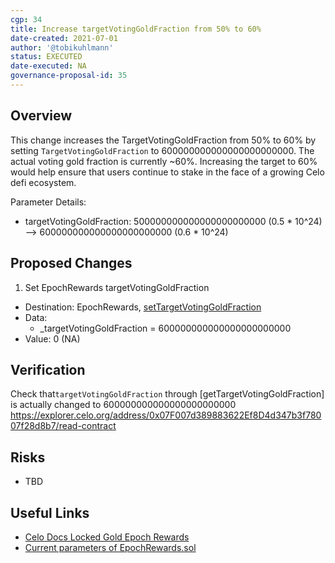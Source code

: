 ```yaml
---
cgp: 34
title: Increase targetVotingGoldFraction from 50% to 60%
date-created: 2021-07-01
author: '@tobikuhlmann'
status: EXECUTED
date-executed: NA
governance-proposal-id: 35
---
```


## Overview

This change increases the TargetVotingGoldFraction from 50% to 60% by setting `TargetVotingGoldFraction` to 600000000000000000000000. 
The actual voting gold fraction is currently ~60%. Increasing the target to 60% would help ensure that users continue to stake in the face of a growing Celo defi ecosystem.

Parameter Details:

- targetVotingGoldFraction: 500000000000000000000000 (0.5 * 10^24) --> 600000000000000000000000 (0.6 * 10^24)


## Proposed Changes

1. Set EpochRewards targetVotingGoldFraction
  - Destination: EpochRewards, [setTargetVotingGoldFraction](https://github.com/celo-org/celo-monorepo/blob/master/packages/protocol/contracts/governance/EpochRewards.sol#L225)
  - Data: 
    - _targetVotingGoldFraction = 600000000000000000000000 
  - Value: 0 (NA)


## Verification

Check that`targetVotingGoldFraction` through [getTargetVotingGoldFraction] is actually changed to 600000000000000000000000 
https://explorer.celo.org/address/0x07F007d389883622Ef8D4d347b3f78007f28d8b7/read-contract


## Risks
- TBD

## Useful Links
* [Celo Docs Locked Gold Epoch Rewards](https://docs.celo.org/celo-codebase/protocol/proof-of-stake/epoch-rewards/locked-gold-rewards)
* [Current parameters of EpochRewards.sol](https://explorer.celo.org/address/0x07F007d389883622Ef8D4d347b3f78007f28d8b7/read-contract)
